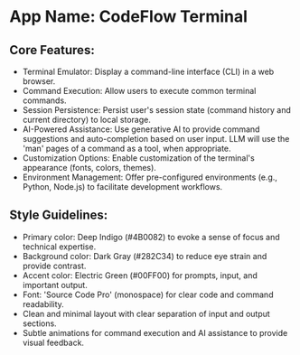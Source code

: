 # **App Name**: CodeFlow Terminal

## Core Features:

- Terminal Emulator: Display a command-line interface (CLI) in a web browser.
- Command Execution: Allow users to execute common terminal commands.
- Session Persistence: Persist user's session state (command history and current directory) to local storage.
- AI-Powered Assistance: Use generative AI to provide command suggestions and auto-completion based on user input. LLM will use the 'man' pages of a command as a tool, when appropriate.
- Customization Options: Enable customization of the terminal's appearance (fonts, colors, themes).
- Environment Management: Offer pre-configured environments (e.g., Python, Node.js) to facilitate development workflows.

## Style Guidelines:

- Primary color: Deep Indigo (#4B0082) to evoke a sense of focus and technical expertise.
- Background color: Dark Gray (#282C34) to reduce eye strain and provide contrast.
- Accent color: Electric Green (#00FF00) for prompts, input, and important output.
- Font: 'Source Code Pro' (monospace) for clear code and command readability.
- Clean and minimal layout with clear separation of input and output sections.
- Subtle animations for command execution and AI assistance to provide visual feedback.